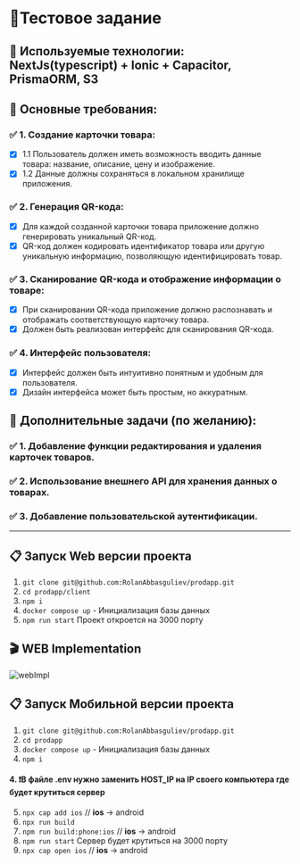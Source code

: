 # 📄Тестовое задание

## 📝 Используемые технологии: NextJs(typescript) + Ionic + Capacitor, PrismaORM, S3

## 📗 Основные требования:

### ✅ 1. Создание карточки товара:

-   [x] 1.1 Пользователь должен иметь возможность вводить данные товара: название, описание, цену и изображение.
-   [x] 1.2 Данные должны сохраняться в локальном хранилище приложения.

### ✅ 2. Генерация QR-кода:

-   [x] Для каждой созданной карточки товара приложение должно генерировать уникальный QR-код.
-   [x] QR-код должен кодировать идентификатор товара или другую уникальную информацию, позволяющую идентифицировать товар.

### ✅ 3. Сканирование QR-кода и отображение информации о товаре:

-   [x] При сканировании QR-кода приложение должно распознавать и отображать соответствующую карточку товара.
-   [x] Должен быть реализован интерфейс для сканирования QR-кода.

### ✅ 4. Интерфейс пользователя:

-   [x] Интерфейс должен быть интуитивно понятным и удобным для пользователя.
-   [x] Дизайн интерфейса может быть простым, но аккуратным.

## 📕 Дополнительные задачи (по желанию):

### ✅ 1. Добавление функции редактирования и удаления карточек товаров.

### ✅ 2. Использование внешнего API для хранения данных о товарах.

### ✅ 3. Добавление пользовательской аутентификации.

---

## 📋 Запуск Web версии проекта

1. `git clone git@github.com:RolanAbbasguliev/prodapp.git`
2. `cd prodapp/client`
3. `npm i`
4. `docker compose up` - Инициализация базы данных
5. `npm run start`
   Проект откроется на 3000 порту

## 🎬 WEB Implementation

![webImpl](https://github.com/RolanAbbasguliev/prodapp/assets/18620705/18bacc3d-b443-4de0-a879-6f9e70532036)

## 📋 Запуск Мобильной версии проекта

1. `git clone git@github.com:RolanAbbasguliev/prodapp.git`
2. `cd prodapp`
3. `docker compose up` - Инициализация базы данных
4. `npm i`

#### 4. ❗️В файле .env нужно заменить HOST_IP на IP своего компьютера где будет крутиться сервер

5. `npx cap add ios` // **ios** -> android
6. `npx run build`
7. `npm run build:phone:ios` // **ios** -> android
8. `npm run start`
   Сервер будет крутиться на 3000 порту
9. `npx cap open ios` // **ios** -> android

